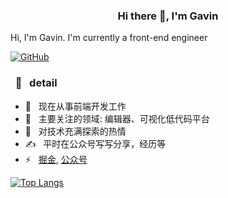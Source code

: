 <h3 align="center">Hi there 👋, I'm Gavin</h3>
Hi, I'm Gavin. I'm currently a front-end engineer

[![GitHub](https://img.shields.io/badge/dynamic/json?logo=github&label=GitHub&labelColor=495867&color=495867&query=%24.data.totalSubs&url=https%3A%2F%2Fapi.spencerwoo.com%2Fsubstats%2F%3Fsource%3Dgithub%26queryKey%3Dhayschan&style=flat-square)](https://github.com/Gavin-yh)

<h3>  &nbsp; 🚀 &nbsp; detail </h3>

- 🔭 &nbsp; 现在从事前端开发工作
- 🌱 &nbsp; 主要关注的领域: 编辑器、可视化低代码平台
- 🤔 &nbsp; 对技术充满探索的热情
- ✍️  &nbsp; 平时在公众号写写分享，经历等
- ⚡  &nbsp; [掘金](https://juejin.cn/user/606586149808311), [公众号](https://github.com/Gavin-yh/static/blob/master/1.jpg)


<!-- ![Anurag's GitHub stats](https://github-readme-stats.vercel.app/api?username=Gavin-yh&show_icons=true&theme=radical) -->

[![Top Langs](https://github-readme-stats.vercel.app/api/top-langs/?username=Gavin-yh&layout=compact)](https://github.com/Gavin-yh/github-readme-stats)
